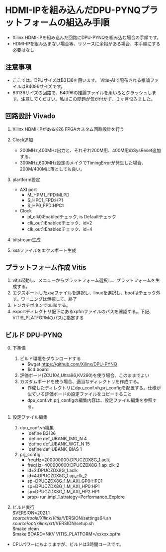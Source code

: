 # HDMI-IPを組み込んだDPU-PYNQプラットフォームの組込み手順
* Xilinx HDMI-IPを組み込んだ回路にDPU-PYNQを組み込む場合の手順です。
* HDMI-IPを組み込まない場合等、リソースに余裕がある場合、本手順にする必要はなし

## 注意事項
* ここでは、DPUサイズはB3136を用います。 Vitis-AIで配布される推論ファイルはB4096サイズです。
* B3136サイズの回路で、B4096の推論ファイルを用いるとクラッシュします。注意してください。私はこの問題が気が付かず、１ヶ月悩みました。
## 回路設計 Vivado
1. Xilinx HDMI-IPがあるK26 FPGAカスタム回路設計を行う
2. Clock追加
    * 200MHz,400MHz出力と、それぞれ200M用、400M用のSysReset追加する。
    * 300MHz,600MHz設定のメイクでTimingErrorが発生した場合、200M/400Mに落としても良い。
3. plartform設定
    * AXI port
        * M_HPM1_FPD:MLPD
        * S_HPC1_FPD:HP1
        * S_HP0_FPD:HPC1
    * Clock
        * pl_clk0:Enabledチェック, is Defaultチェック
        * clk_out1:Enabledチェック、id=2
        * clk_out1:Enabledチェック、id=4     
        
4. bitstream生成
5. xsaファイルをエクスポート生成

## プラットフォーム作成 Vitis
1. vitis起動し、メニューからプラットフォーム選択し、プラットフォームを生成する。
2. エクスポートしたxsaファイルを選択し、linuxを選択し、bootはチェック外す。ワーニングは無視して、終了
3. トンカチボタンでbuildする。
4. exportディレクトリ配下にあるxpfmファイルのパスを確認する。下記、VITIS_PLATFORMのパスに指定する

## ビルド DPU-PYNQ
0. 下準備
    1. ビルド環境をダウンロードする
        * $wget https://github.com/Xilinx/DPU-PYNQ
        * $cd board
    2. 評価ボード(ZCU104,Ultra96,KV260)を使う場合、このままでよい
    3. カスタムボードを使う場合、適当なディレクトリを作成する。
        * 作成したディレクトリにdpu_conf.vh,prj_configを配置する。仕様が似ている評価ボードの設定ファイルをコピーすること
        * dpu_conf.vh,prj_configの編集内容は、設定ファイル編集を参照する。
1. 設定ファイル編集
    1. dpu_conf.vh編集
        * `define B3136
        * `define def_UBANK_IMG_N          4
        * `define def_UBANK_WGT_N          15
        * `define def_UBANK_BIAS           1
    2. prj_config
        * freqHz=200000000:DPUCZDX8G_1.aclk
        * freqHz=400000000:DPUCZDX8G_1.ap_clk_2
        * id=2:DPUCZDX8G_1.aclk
        * id=4:DPUCZDX8G_1.ap_clk_2
        * sp=DPUCZDX8G_1.M_AXI_GP0:HPC1
        * sp=DPUCZDX8G_1.M_AXI_HP0:HP1
        * sp=DPUCZDX8G_1.M_AXI_HP2:HP1
        * prop=run.impl_1.strategy=Performance_Explore
    
2. ビルド実行  
$VERSION=2021.1   
$source /tools/Xilinx/Vitis/$VERSION/settings64.sh  
$source /opt/xilinx/xrt/$VERSION/setup.sh  
$make clean  
$make BOARD=NKV VITIS_PLATFORM=<path xpfm>/xxxxx.xpfm  

* CPUパワーにもよりますが、ビルドは3時間コースです。
